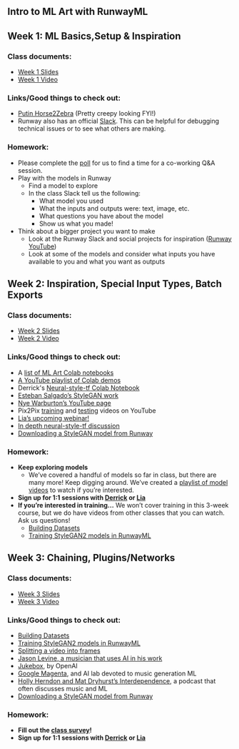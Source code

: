 ## Intro to ML Art with RunwayML


## Week 1: ML Basics,Setup & Inspiration
### Class documents:
- [Week 1 Slides](https://docs.google.com/presentation/d/1VBKNMknSNVXQecBW8YRNm-aXAuPPJ7aTl3Sbo8lnNvw/edit?usp=sharing)
- [Week 1 Video](https://drive.google.com/file/d/1NQmSYZSYdztSGkAADzpz8DBn33fgxHvB/view?usp=sharing)

### Links/Good things to check out:
- [Putin Horse2Zebra](https://camo.githubusercontent.com/757b691307b52fe8a0806dde3a560dc068dbf5b3/68747470733a2f2f6a756e79616e7a2e6769746875622e696f2f4379636c6547414e2f696d616765732f6661696c7572655f707574696e2e6a7067) (Pretty creepy looking FYI!)
- Runway also has an official [Slack](https://runwayml.com/joinslack). This can be helpful for debugging technical issues or to see what others are making.

### Homework:
- Please complete the [poll](http://whenisgood.net/p582xzy) for us to find a time for a co-working Q&A session.
- Play with the models in Runway
  - Find a model to explore
  - In the class Slack tell us the following:
    - What model you used
    - What the inputs and outputs were: text, image, etc.
    - What questions you have about the model
    - Show us what you made!
- Think about a bigger project you want to make
  - Look at the Runway Slack and social projects for inspiration ([Runway YouTube](https://www.youtube.com/runwayml))
  - Look at some of the models and consider what inputs you have available to you and what you want as outputs


## Week 2: Inspiration, Special Input Types, Batch Exports
### Class documents:
- [Week 2 Slides](https://docs.google.com/presentation/d/1L7oweu81Gsr6XqH7nf3uULhQVKuT8SCQw8bt5Dei55w/edit?usp=sharing)
- [Week 2 Video](https://drive.google.com/file/d/1Z73-fVfj35-y-EiDCWGtFFo6PfUrfpsw/view?usp=sharing)

### Links/Good things to check out:
- A [list of ML Art Colab notebooks](https://github.com/dvschultz/ml-art-colabs)
- [A YouTube playlist of Colab demos](https://www.youtube.com/playlist?list=PLWuCzxqIpJs9aFmKVP2I9_Y_23BcGk8ZE)
- Derrick's [Neural-style-tf Colab Notebook](https://colab.research.google.com/github/dvschultz/artificial-images/blob/master/neural_style_tf.ipynb#scrollTo=zHPQH7Z8hscj)
- [Esteban Salgado’s StyleGAN work](https://www.instagram.com/flatyaku/)
- [Nye Warburton’s YouTube page](https://www.youtube.com/channel/UCNzVeM72UeRLBUksehOXXFQ)
- Pix2Pix [training](https://www.youtube.com/watch?v=TVCZLb1qe_0) and [testing](https://www.youtube.com/watch?v=fXgodCC2O7o) videos on YouTube
- [Lia’s upcoming webinar!](https://grayarea.org/workshop/ai-webinar/)
- [In depth neural-style-tf discussion](https://www.youtube.com/watch?v=0lX-4Znoopk)
- [Downloading a StyleGAN model from Runway](https://www.youtube.com/watch?v=6XdToEb18cs)


### Homework:
- **Keep exploring models**
  - We’ve covered a handful of models so far in class, but there are many more! Keep digging around. We’ve created a [playlist of model videos](https://www.youtube.com/playlist?list=PLWuCzxqIpJs8OOUUePUNVCHrCGDoKTtyn) to watch if you’re interested.
- **Sign up for 1:1 sessions with [Derrick](https://calendly.com/derrick-schultz/1-on-1) or [Lia](https://calendly.com/lialialiacole/30min)**
- **If you’re interested in training...** We won’t cover training in this 3-week course, but we do have videos from other classes that you can watch. Ask us questions!
  - [Building Datasets](https://youtu.be/sEZ4Y_tVxm0?t=1848)
  - [Training StyleGAN2 models in RunwayML](https://www.youtube.com/watch?v=RVVFX7kXZ2E&list=PLWuCzxqIpJs9zhdNV7E71aaXH0neU73UG)

## Week 3: Chaining, Plugins/Networks
### Class documents:
- [Week 3 Slides](https://docs.google.com/presentation/d/1CvnGzrg8yWW0bhNCpWGGM44OSUw0yKSwqcT4d8wdgUI/edit?usp=sharing)
- [Week 3 Video](https://drive.google.com/file/d/12dbonQ-bH0Uaa_koWyjCV_X6qBdXDL9r/view?usp=sharing)

### Links/Good things to check out:
- [Building Datasets](https://youtu.be/sEZ4Y_tVxm0?t=1848)
- [Training StyleGAN2 models in RunwayML](https://www.youtube.com/watch?v=RVVFX7kXZ2E&list=PLWuCzxqIpJs9zhdNV7E71aaXH0neU73UG)
- [Splitting a video into frames](https://www.youtube.com/watch?v=ck11jOVYlIw)
- [Jason Levine, a musician that uses AI in his work](https://twitter.com/xululululuuum)
- [Jukebox](https://openai.com/blog/jukebox/), by OpenAI
- [Google Magenta](https://magenta.tensorflow.org/get-started), and AI lab devoted to music generation ML
- [Holly Herndon and Mat Dryhurst’s Interdependence](https://www.patreon.com/interdependence), a podcast that often discusses music and ML
- [Downloading a StyleGAN model from Runway](https://www.youtube.com/watch?v=6XdToEb18cs)


### Homework:
- **Fill out the [class survey](https://forms.gle/3Q3vwxt26ukssqd86)!**
- **Sign up for 1:1 sessions with [Derrick](https://calendly.com/derrick-schultz/1-on-1) or [Lia](https://calendly.com/lialialiacole/30min)**
